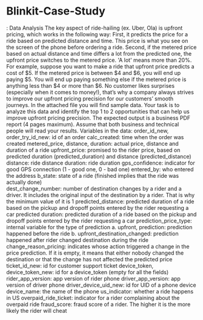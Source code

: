 # Blinkit-Case-Study
: Data Analysis
The key aspect of ride-hailing (ex. Uber, Ola) is upfront pricing, which works in the following way:
First, it predicts the price for a ride based on predicted distance and time. This price is what you see on the screen of the phone before ordering a ride. 
Second, if the metered price based on actual distance and time differs a lot from the predicted one, the upfront price switches to the metered price.
'A lot' means more than 20%. For example, suppose you want to make a ride that upfront price predicts a cost of $5. If the metered price is between $4 and $6, you will end up paying $5. You will end up paying something else if the metered price is anything less than $4 or more than $6.
No customer likes surprises (especially when it comes to money!), that’s why a company always strives to improve our upfront pricing precision for our customers’ smooth journeys.
In the attached file you will find sample data. Your task is to analyze this data and identify the top 1 to 2 opportunities that can help us improve upfront pricing precision. The expected output is a business PDF report (4 pages maximum).
Assume that both business and technical people will read your results.
Variables in the data:
order_id_new, order_try_id_new:		id of an order
calc_created:				time when the order was created
metered_price, distance, duration:	actual price, distance and duration of a ride
upfront_price:				promised to the rider price, based on predicted duration (predicted_duration) and
					distance (predicted_distance)
distance:				ride distance
duration:				ride duration
gps_confidence:				indicator for good GPS connection (1 - good one, 0 - bad one)
entered_by:				who entered the address
b_state:					state of a ride (finished implies that the ride was actually done)	
dest_change_number:			number of destination changes by a rider and a driver. It includes the original input of
					the destination by a rider. That is why the minimum value of it is 1
predicted_distance:			predicted duration of a ride based on the pickup and dropoff points entered by the
					rider requesting a car
predicted duration:			predicted duration of a ride based on the pickup and dropoff points entered by the
					rider requesting a car
prediction_price_type:			internal variable for the type of prediction
	a. upfront, prediction:		prediction happened before the ride
	b. upfront_destination_changed:	prediction happened after rider changed destination during the ride
change_reason_pricing:			indicates whose action triggered a change in the price prediction. If it is empty, it
					means that either nobody changed the destination or that the change has not affected
					the predicted price
ticket_id_new:				id for customer support ticket
device_token, device_token_new:	id for a device_token (empty for all the fields)
rider_app_version:			app version of rider phone
driver_app_version:			app version of driver phone
driver_device_uid_new:			id for UID of a phone device
device_name:				the name of the phone
us_indicator:				whether a ride happens in US
overpaid_ride_ticket:			indicator for a rider complaining about the overpaid ride
fraud_score:				fraud score of a rider. The higher it is the more likely the rider will cheat
